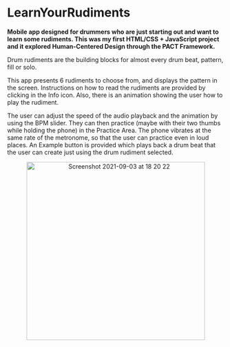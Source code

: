 # LearnYourRudiments
<b> Mobile app designed for drummers who are just starting out and want to learn some rudiments. This was my first HTML/CSS + JavaScript project and it explored Human-Centered Design through the PACT Framework.</b>

Drum rudiments are the building blocks for almost every drum beat, pattern, fill or solo. 

This app presents 6 rudiments to choose from, and displays the pattern in the screen. Instructions on how to read the rudiments are provided by clicking in the Info icon. Also, there is an animation showing the user how to play the rudiment.

The user can adjust the speed of the audio playback and the animation by using the BPM slider. They can then practice (maybe with their two thumbs while holding the phone) in the Practice Area. The phone vibrates at the same rate of the metronome, so that the user can practice even in loud places.
An Example button is provided which plays back a drum beat that the user can create just using the drum rudiment selected.

<p align="center">
<img width="414" alt="Screenshot 2021-09-03 at 18 20 22" src="https://user-images.githubusercontent.com/90060036/132043843-a51ac3c4-b36f-467f-a21b-a58c93588d11.png">
</p>


